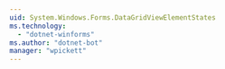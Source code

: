 ```yaml
---
uid: System.Windows.Forms.DataGridViewElementStates
ms.technology: 
  - "dotnet-winforms"
ms.author: "dotnet-bot"
manager: "wpickett"
---
```

